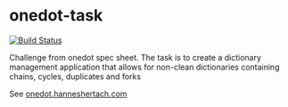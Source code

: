 # onedot-task
[![Build Status](https://travis-ci.com/hannessolo/onedot-task.svg?token=myeQS1v2yzBXzoNmz7Wx&branch=master)](https://travis-ci.com/hannessolo/onedot-task)

Challenge from onedot spec sheet. The task is to create a dictionary management application that allows for non-clean dictionaries containing chains, cycles, duplicates and forks

See [onedot.hanneshertach.com](https://onedot.hanneshertach.com)
